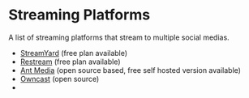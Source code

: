 # Streaming Platforms

A list of streaming platforms that stream to multiple social medias.

- [StreamYard](https://streamyard.com/) (free plan available)
- [Restream](https://restream.io/) (free plan available)
- [Ant Media](https://antmedia.io/) (open source based, free self hosted version available)
- [Owncast](https://owncast.online/) (open source)
- 
